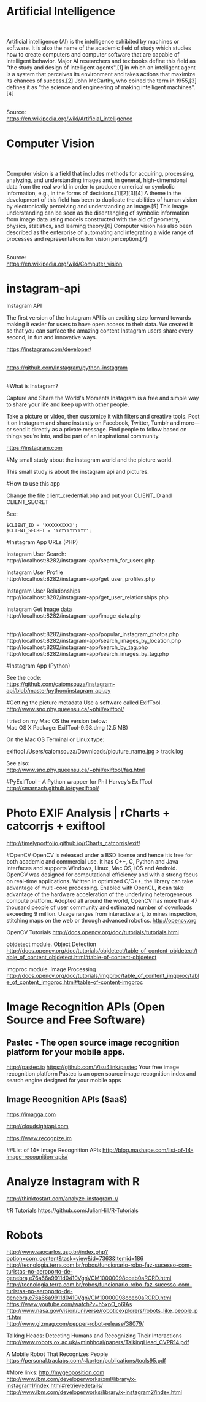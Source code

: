 # Artificial Intelligence<BR><BR>

Artificial intelligence (AI) is the intelligence exhibited by machines or software. It is also the name of the academic field of study which studies how to create computers and computer software that are capable of intelligent behavior. Major AI researchers and textbooks define this field as "the study and design of intelligent agents",[1] in which an intelligent agent is a system that perceives its environment and takes actions that maximize its chances of success.[2] John McCarthy, who coined the term in 1955,[3] defines it as "the science and engineering of making intelligent machines".[4]<BR><BR>

Source:<BR>
https://en.wikipedia.org/wiki/Artificial_intelligence<BR>

# Computer Vision<BR><BR>

Computer vision is a field that includes methods for acquiring, processing, analyzing, and understanding images and, in general, high-dimensional data from the real world in order to produce numerical or symbolic information, e.g., in the forms of decisions.[1][2][3][4] A theme in the development of this field has been to duplicate the abilities of human vision by electronically perceiving and understanding an image.[5] This image understanding can be seen as the disentangling of symbolic information from image data using models constructed with the aid of geometry, physics, statistics, and learning theory.[6] Computer vision has also been described as the enterprise of automating and integrating a wide range of processes and representations for vision perception.[7]<BR><BR>

Source:<BR>
https://en.wikipedia.org/wiki/Computer_vision<BR>



# instagram-api
Instagram API

The first version of the Instagram API is an exciting step forward towards making it easier for users to have open access to their data. We created it so that you can surface the amazing content Instagram users share every second, in fun and innovative ways.

https://instagram.com/developer/<BR><BR>

https://github.com/Instagram/python-instagram<BR><BR>

#What is Instagram?

Capture and Share the World's Moments
Instagram is a free and simple way to share your life and keep up with other people.

Take a picture or video, then customize it with filters and creative tools. Post it on Instagram and share instantly on Facebook, Twitter, Tumblr and more—or send it directly as a private message. Find people to follow based on things you’re into, and be part of an inspirational community.

https://instagram.com


#My small study about the instagram world and the picture world.

This small study is about the instagram api and pictures.

#How to use this app

Change the file client_credential.php and put your CLIENT_ID and CLIENT_SECRET

See:

```
$CLIENT_ID = 'XXXXXXXXXX';
$CLIENT_SECRET = 'YYYYYYYYYYY';
```


#Instagram App URLs (PHP)

Instagram User Search:<BR>
http://localhost:8282/instagram-app/search_for_users.php<BR>

Instagram User Profile<BR>
http://localhost:8282/instagram-app/get_user_profiles.php<BR>

Instagram User Relationships<BR>
http://localhost:8282/instagram-app/get_user_relationships.php<BR>

Instagram Get Image data<BR>
http://localhost:8282/instagram-app/image_data.php<BR><BR>

http://localhost:8282/instagram-app/popular_instagram_photos.php<BR>
http://localhost:8282/instagram-app/search_images_by_location.php<BR>
http://localhost:8282/instagram-app/search_by_tag.php<BR>
http://localhost:8282/instagram-app/search_images_by_tag.php<BR>

#Instagram App (Python)

See the code:<BR>
https://github.com/caiomsouza/instagram-api/blob/master/python/instagram_api.py<BR>

#Getting the picture metadata
Use a software called ExifTool.<BR>
http://www.sno.phy.queensu.ca/~phil/exiftool/

I tried on my Mac OS the version below:<BR>
Mac OS X Package: ExifTool-9.98.dmg (2.5 MB)<BR>

On the Mac OS Terminal or Linux type:<BR>

exiftool /Users/caiomsouza/Downloads/picuture_name.jpg > track.log<BR>

See also:<BR>
http://www.sno.phy.queensu.ca/~phil/exiftool/faq.html<BR>


#PyExifTool – A Python wrapper for Phil Harvey’s ExifTool
http://smarnach.github.io/pyexiftool/

# Photo EXIF Analysis | rCharts + catcorrjs + exiftool
http://timelyportfolio.github.io/rCharts_catcorrjs/exif/

#OpenCV
OpenCV is released under a BSD license and hence it’s free for both academic and commercial use. It has C++, C, Python and Java interfaces and supports Windows, Linux, Mac OS, iOS and Android. OpenCV was designed for computational efficiency and with a strong focus on real-time applications. Written in optimized C/C++, the library can take advantage of multi-core processing. Enabled with OpenCL, it can take advantage of the hardware acceleration of the underlying heterogeneous compute platform. Adopted all around the world, OpenCV has more than 47 thousand people of user community and estimated number of downloads exceeding 9 million. Usage ranges from interactive art, to mines inspection, stitching maps on the web or through advanced robotics.
http://opencv.org

OpenCV Tutorials
http://docs.opencv.org/doc/tutorials/tutorials.html

objdetect module. Object Detection
http://docs.opencv.org/doc/tutorials/objdetect/table_of_content_objdetect/table_of_content_objdetect.html#table-of-content-objdetect

imgproc module. Image Processing
http://docs.opencv.org/doc/tutorials/imgproc/table_of_content_imgproc/table_of_content_imgproc.html#table-of-content-imgproc

# Image Recognition APIs (Open Source and Free Software)

## Pastec - The open source image recognition platform for your mobile apps.
http://pastec.io
https://github.com/Visu4link/pastec
Your free image recognition platform
Pastec is an open source image recognition index and search engine designed for your mobile apps


## Image Recognition APIs (SaaS)

https://imagga.com

http://cloudsightapi.com

https://www.recognize.im


##List of 14+ Image Recognition APIs
http://blog.mashape.com/list-of-14-image-recognition-apis/

# Analyze Instagram with R
http://thinktostart.com/analyze-instagram-r/

#R Tutorials
https://github.com/JulianHill/R-Tutorials

# Robots 
http://www.saocarlos.usp.br/index.php?option=com_content&task=view&id=7363&Itemid=186<BR>
http://tecnologia.terra.com.br/robos/funcionario-robo-faz-sucesso-com-turistas-no-aeroporto-de-genebra,e76a66a9911d0410VgnVCM10000098cceb0aRCRD.html<BR>
http://tecnologia.terra.com.br/robos/funcionario-robo-faz-sucesso-com-turistas-no-aeroporto-de-genebra,e76a66a9911d0410VgnVCM10000098cceb0aRCRD.html<BR>
https://www.youtube.com/watch?v=h5xpO_p6lAs<BR>
http://www.nasa.gov/vision/universe/roboticexplorers/robots_like_people_prt.htm<BR>
http://www.gizmag.com/pepper-robot-release/38079/<BR>

Talking Heads: Detecting Humans and Recognizing Their Interactions<BR>
http://www.robots.ox.ac.uk/~minhhoai/papers/TalkingHead_CVPR14.pdf<BR>

A Mobile Robot That Recognizes People<BR>
https://personal.traclabs.com/~korten/publications/tools95.pdf<BR>

#More links:
http://mygeoposition.com<BR>
http://www.ibm.com/developerworks/xml/library/x-instagram1/index.html#retrievedetails/<BR>
http://www.ibm.com/developerworks/library/x-instagram2/index.html<BR>
